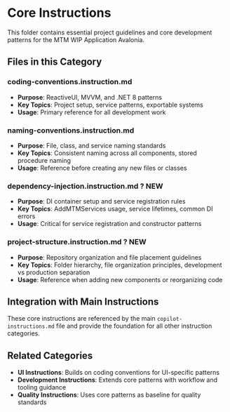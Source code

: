 # Core Instructions

This folder contains essential project guidelines and core development patterns for the MTM WIP Application Avalonia.

## Files in this Category

### coding-conventions.instruction.md
- **Purpose**: ReactiveUI, MVVM, and .NET 8 patterns
- **Key Topics**: Project setup, service patterns, exportable systems
- **Usage**: Primary reference for all development work

### naming-conventions.instruction.md  
- **Purpose**: File, class, and service naming standards
- **Key Topics**: Consistent naming across all components, stored procedure naming
- **Usage**: Reference before creating any new files or classes

### dependency-injection.instruction.md ? **NEW**
- **Purpose**: DI container setup and service registration rules
- **Key Topics**: AddMTMServices usage, service lifetimes, common DI errors
- **Usage**: Critical for service registration and constructor patterns

### project-structure.instruction.md ? **NEW**
- **Purpose**: Repository organization and file placement guidelines
- **Key Topics**: Folder hierarchy, file organization principles, development vs production separation
- **Usage**: Reference when adding new components or reorganizing code

## Integration with Main Instructions

These core instructions are referenced by the main `copilot-instructions.md` file and provide the foundation for all other instruction categories.

## Related Categories

- **UI Instructions**: Builds on coding conventions for UI-specific patterns
- **Development Instructions**: Extends core patterns with workflow and tooling guidance
- **Quality Instructions**: Uses core patterns as baseline for quality standards